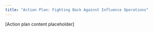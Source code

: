 ```yaml
---
title: "Action Plan: Fighting Back Against Influence Operations"
---
```


[Action plan content placeholder]